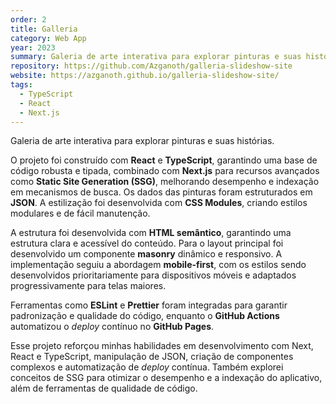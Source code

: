 ```yaml
---
order: 2
title: Galleria
category: Web App
year: 2023
summary: Galeria de arte interativa para explorar pinturas e suas histórias.
repository: https://github.com/Azganoth/galleria-slideshow-site
website: https://azganoth.github.io/galleria-slideshow-site/
tags:
  - TypeScript
  - React
  - Next.js
---
```


Galeria de arte interativa para explorar pinturas e suas histórias.

O projeto foi construído com **React** e **TypeScript**, garantindo uma base de código robusta e tipada, combinado com **Next.js** para recursos avançados como **Static Site Generation (SSG)**, melhorando desempenho e indexação em mecanismos de busca. Os dados das pinturas foram estruturados em **JSON**. A estilização foi desenvolvida com **CSS Modules**, criando estilos modulares e de fácil manutenção.

A estrutura foi desenvolvida com **HTML semântico**, garantindo uma estrutura clara e acessível do conteúdo. Para o layout principal foi desenvolvido um componente **masonry** dinâmico e responsivo. A implementação seguiu a abordagem **mobile-first**, com os estilos sendo desenvolvidos prioritariamente para dispositivos móveis e adaptados progressivamente para telas maiores.

Ferramentas como **ESLint** e **Prettier** foram integradas para garantir padronização e qualidade do código, enquanto o **GitHub Actions** automatizou o _deploy_ contínuo no **GitHub Pages**.

Esse projeto reforçou minhas habilidades em desenvolvimento com Next, React e TypeScript, manipulação de JSON, criação de componentes complexos e automatização de _deploy_ contínua. Também explorei conceitos de SSG para otimizar o desempenho e a indexação do aplicativo, além de ferramentas de qualidade de código.
